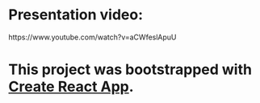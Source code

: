 <h1>Presentation video:</h1> https://www.youtube.com/watch?v=aCWfeslApuU

# This project was bootstrapped with [Create React App](https://github.com/facebook/create-react-app).


